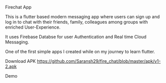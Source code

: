 Firechat App

This is a flutter based modern messaging app where users can sign up and log in to chat with their friends, family, colleagues among groups with enriched User-Experience.

It uses Firebase Databse for user Authentication and Real time Cloud Messaging.

One of the first simple apps I created while on my journey to learn flutter.

Download APK
https://github.com/Saransh29/fire_chat/blob/master/apk/v1-2.apk

Demo
